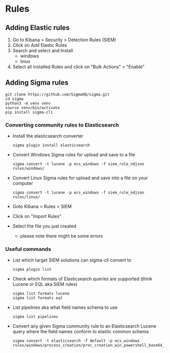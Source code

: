 # Rules

## Adding Elastic rules

1. Go to Kibana > Security > Detection Rules (SIEM)
2. Click on Add Elastic Rules
3. Search and select and Install
   * windows
   * linux
4. Select all installed Rules and click on "Bulk Actions" > "Enable"

## Adding Sigma rules

```shell
git clone https://github.com/SigmaHQ/sigma.git
cd sigma
python3 -m venv venv
source venv/bin/activate
pip install sigma-cli
```

### Converting community rules to Elasticsearch

- Install the elasticsearch converter
    ```shell
    sigma plugin install elasticsearch
    ```
- Convert Windows Sigma rules for upload and save to a file
    ```shell
    sigma convert -t lucene -p ecs_windows -f siem_rule_ndjson rules/windows/
    ```

- Convert Linux Sigma rules for upload and save into a file on your computer
    ```shell
    sigma convert -t lucene -p ecs_windows -f siem_rule_ndjson rules/linux/
    ```

- Goto Kibana > Rules > SIEM
- Click on "Import Rules"
- Select the file you just created 
  - please note there might be some errors

### Useful commands
- List which target SIEM solutions can sigma-cli convert to

    ```shell
    sigma plugin list
    ```
- Check which formats of Elasticsearch queries are supported (think Lucene or EQL aka SIEM rules)

    ```shell
    sigma list formats lucene
    sigma list formats eql
    ```

- List pipelines aka what field names schema to use

    ```shell
    sigma list pipelines
    ```

- Convert any given Sigma community rule to an Elasticsearch Lucene query where the field names conform to elastic common schema

    ```shell
    sigma convert -t elasticsearch -f default -p ecs_windows rules/windows/process_creation/proc_creation_win_powershell_base64_encoded_cmd.yml
    ```

